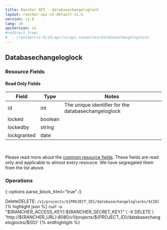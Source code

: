 ```yaml
---
title: Rancher API - databasechangeloglock
layout: rancher-api-v1-default-v1.6
version: v1.6
lang: zh
apiVersion: v1
#redirect_from:
#  - /rancher/v1.6/zh/api/v1/api-resources/databasechangeloglock/
---
```


## Databasechangeloglock



### Resource Fields


#### Read Only Fields

Field | Type   | Notes
---|---|---
id | int  | The unique identifier for the databasechangeloglock
locked | boolean  | 
lockedby | string  | 
lockgranted | date  | 


<br>

Please read more about the [common resource fields]({{site.baseurl}}/rancher/{{page.version}}/{{page.lang}}/api/{{page.apiVersion}}/common/). These fields are read only and applicable to almost every resource. We have segregated them from the list above.

### Operations
{::options parse_block_html="true" /}
<a id="delete"></a>
<div class="action"><span class="header">Delete<span class="headerright">DELETE:  <code>/v1/projects/${PROJECT_ID}/databasechangeloglocks/${ID}</code></span></span>
<div class="action-contents"> {% highlight json %}
curl -u "${RANCHER_ACCESS_KEY}:${RANCHER_SECRET_KEY}" \
-X DELETE \
'http://${RANCHER_URL}:8080/v1/projects/${PROJECT_ID}/databasechangeloglocks/${ID}'
{% endhighlight %}
</div></div>




